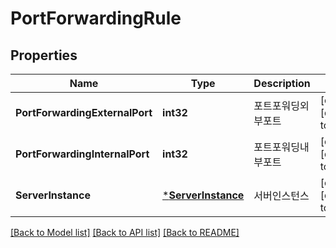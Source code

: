 # PortForwardingRule

## Properties
Name | Type | Description | Notes
------------ | ------------- | ------------- | -------------
**PortForwardingExternalPort** | **int32** | 포트포워딩외부포트 | [optional] [default to null]
**PortForwardingInternalPort** | **int32** | 포트포워딩내부포트 | [optional] [default to null]
**ServerInstance** | [***ServerInstance**](ServerInstance.md) | 서버인스턴스 | [optional] [default to null]

[[Back to Model list]](../README.md#documentation-for-models) [[Back to API list]](../README.md#documentation-for-api-endpoints) [[Back to README]](../README.md)


